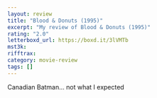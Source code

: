 ```yaml
---
layout: review
title: "Blood & Donuts (1995)"
excerpt: "My review of Blood & Donuts (1995)"
rating: "2.0"
letterboxd_url: https://boxd.it/3lVMTb
mst3k:
rifftrax:
category: movie-review
tags: []
---
```


Canadian Batman… not what I expected
